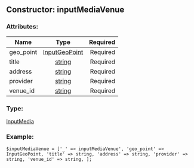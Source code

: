 ## Constructor: inputMediaVenue  

### Attributes:

| Name     |    Type       | Required |
|----------|:-------------:|---------:|
|geo\_point|[InputGeoPoint](../types/InputGeoPoint.md) | Required|
|title|[string](../types/string.md) | Required|
|address|[string](../types/string.md) | Required|
|provider|[string](../types/string.md) | Required|
|venue\_id|[string](../types/string.md) | Required|
### Type: 

[InputMedia](../types/InputMedia.md)
### Example:

```
$inputMediaVenue = ['_' => inputMediaVenue', 'geo_point' => InputGeoPoint, 'title' => string, 'address' => string, 'provider' => string, 'venue_id' => string, ];
```